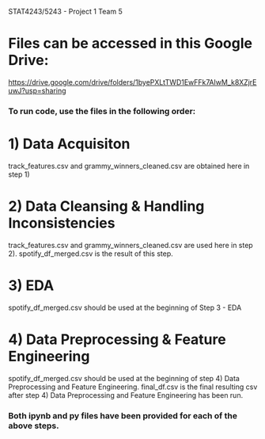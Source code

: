 STAT4243/5243 - Project 1 Team 5

# Files can be accessed in this Google Drive: 
https://drive.google.com/drive/folders/1byePXLtTWD1EwFFk7AIwM_k8XZjrEuwJ?usp=sharing

### To run code, use the files in the following order:

# 1) Data Acquisiton
track_features.csv and grammy_winners_cleaned.csv are obtained here in step 1)
# 2) Data Cleansing & Handling Inconsistencies
track_features.csv and grammy_winners_cleaned.csv are used here in step 2). 
spotify_df_merged.csv is the result of this step.
# 3) EDA
spotify_df_merged.csv should be used at the beginning of Step 3 - EDA
# 4) Data Preprocessing & Feature Engineering
spotify_df_merged.csv should be used at the beginning of step 4) Data Preprocessing and Feature Engineering.
final_df.csv is the final resulting csv after step 4) Data Preprocessing and Feature Engineering has been run.

### Both ipynb and py files have been provided for each of the above steps.
